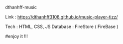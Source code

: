 dthanhff-music

Link : https://dthanhff3108.github.io/music-player-tizz/

Tech : HTML, CSS, JS
Database : FireStore ( FireBase )

#enjoy it !!!
